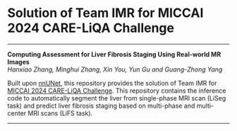 # Solution of Team IMR for MICCAI 2024 CARE-LiQA Challenge

***

**Computing Assessment for Liver Fibrosis Staging Using Real-world MR Images**  
*Hanxiao Zhang, Minghui Zhang, Xin You, Yun Gu and Guang-Zhong Yang*

Built upon [nnUNet](https://github.com/MIC-DKFZ/nnUNet/tree/nnunetv1/), this repository provides the solution of Team IMR for [MICCAI 2024 CARE-LiQA Challenge](https://zmic.org.cn/care_2024/track3/). This repository contains the inference code to automatically segment the liver from single-phase MRI scan (LiSeg task) and predict liver fibrosis staging based on multi-phase and multi-center MRI scans (LiFS task).

***
